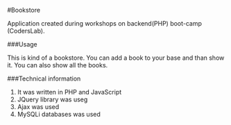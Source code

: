 #Bookstore

<p>Application created during workshops on backend(PHP) boot-camp (CodersLab).</p>

###Usage
<p>This is kind of a bookstore. You can add a book to your base and than show it. You can also show all the books.</p>

###Technical information
<ol>
<li>It was written in PHP and JavaScript</li>
<li>JQuery library was useg</li>
<li>Ajax was used</li>
<li>MySQLi databases was used</li>
</ol>